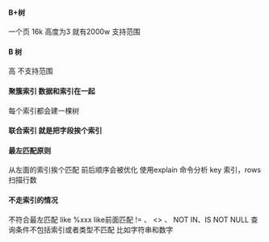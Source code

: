 #### B+树
一个页 16k 高度为3 就有2000w
支持范围

#### B 树
高 
不支持范围

#### 聚簇索引 数据和索引在一起

每个索引都会建一棵树

#### 联合索引 就是把字段挨个索引

#### 最左匹配原则
从左面的索引挨个匹配  前后顺序会被优化
使用explain 命令分析 key 索引，rows 扫描行数

#### 不走索引的情况
不符合最左匹配
like %xxx like前面匹配
 != 、 <> 、 NOT IN、IS NOT NULL
查询条件不包括索引或者类型不匹配 比如字符串和数字